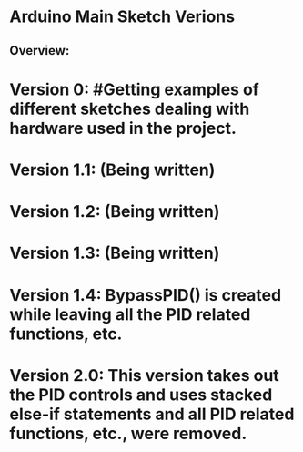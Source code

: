 # Arduino Main Sketch Verions

## Overview:

#  **Version 0:** #Getting examples of different sketches dealing with hardware used in the project.
  
#  **Version 1.1:** (Being written)
  
#  **Version 1.2:** (Being written)
  
#  **Version 1.3:** (Being written)
  
#  **Version 1.4:** BypassPID() is created while leaving all the PID related functions, etc.
  
#  **Version 2.0:** This version takes out the PID controls and uses stacked else-if statements and all PID related functions, etc., were removed.
